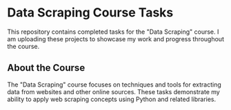 # Data Scraping Course Tasks

This repository contains completed tasks for the "Data Scraping" course. I am uploading these projects to showcase my work and progress throughout the course.

## About the Course
The "Data Scraping" course focuses on techniques and tools for extracting data from websites and other online sources. These tasks demonstrate my ability to apply web scraping concepts using Python and related libraries.



